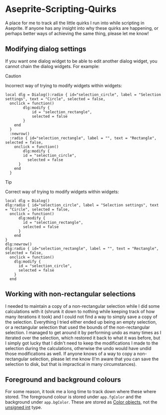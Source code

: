 # Aseprite-Scripting-Quirks
A place for me to track all the little quirks I run into while scripting in Aseprite. If anyone has any insight into why these quirks are happening, or perhaps better ways of achieving the same thing, please let me know!

## Modifying dialog settings
If you want one dialog widget to be able to edit another dialog widget, you cannot chain the dialog widgets. For example:

> [!CAUTION]
> Incorrect way of trying to modify widgets within widgets:
> ```
> local dlg = Dialog():radio { id="selection_circle", label = "Selection settings", text = "Circle", selected = false,
>   onclick = function()
>		  dlg:modify {
>			  id = "selection_rectangle",
>			  selected = false
>		  }
>	  end
>   } 
>   :newrow()
>   :radio { id="selection_rectangle", label = "", text = "Rectangle", selected = false,
>     onclick = function()
>	      dlg:modify {
>         id = "selection_circle",
>	        selected = false
>       }
>     end
>   }
> ```

> [!TIP]
> Correct way of trying to modify widgets within widgets:
> ```
> local dlg = Dialog()
> dlg:radio { id="selection_circle", label = "Selection settings", text = "Circle", selected = false,
>   onclick = function()
>	    dlg:modify {
>	      id = "selection_rectangle",
>	      selected = false
>	    }
>	  end
> } 
> dlg:newrow()
> dlg:radio { id="selection_rectangle", label = "", text = "Rectangle", selected = false,
>   onclick = function()
>     dlg:modify {
>       id = "selection_circle",
>       selected = false
>     }
>   end
> ```

## Working with non-rectangular selections
I needed to maintain a copy of a non-rectangular selection while I did some calculations with it (shrunk it down to nothing while keeping track of how many iterations it took) and I could not find a way to simply save a copy of the selection. Everything I tried either ended up being an empty selection, or a rectangular selection that used the bounds of the non-rectangular selection. I managed to get around it by performing undo as many times as I iterated over the selection, which restored it back to what it was before, but I simply got lucky that I didn't need to keep the modifications I made to the selection during the calculations, otherwise the undo would have undid those modifications as well. If anyone knows of a way to copy a non-rectangular selection, please let me know (I'm aware that you can save the selection to disk, but that is impractical in many circumstances).

## Foreground and background colours
For some reason, it took me a long time to track down where these where stored. The foreground colour is stored under `app.fgColor` and the background under `app.bgColor`.  These are stored as [Color objects](https://www.aseprite.org/api/color#color), not the [unsigned int](https://www.aseprite.org/api/pixelcolor#apppixelcolor) type.
